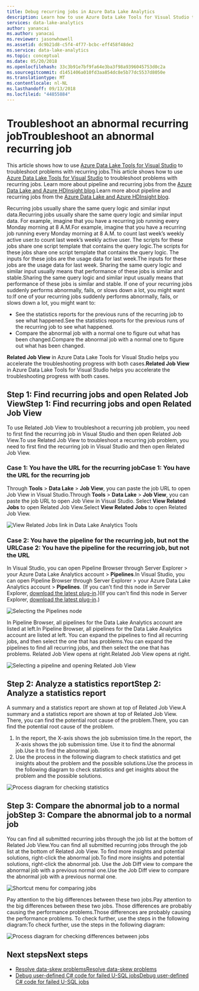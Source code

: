 ```yaml
---
title: Debug recurring jobs in Azure Data Lake Analytics
description: Learn how to use Azure Data Lake Tools for Visual Studio to debug an abnormal recurring job.
services: data-lake-analytics
author: yanancai
ms.author: yanacai
ms.reviewer: jasonwhowell
ms.assetid: dc9b21d8-c5f4-4f77-bcbc-eff458f48de2
ms.service: data-lake-analytics
ms.topic: conceptual
ms.date: 05/20/2018
ms.openlocfilehash: 33c3b91e7bf9fa64e3ba3f98a9396045753d0c2a
ms.sourcegitcommit: d1451406a010fd3aa854dc8e5b77dc5537d8050e
ms.translationtype: MT
ms.contentlocale: nl-NL
ms.lasthandoff: 09/13/2018
ms.locfileid: "44855884"
---
```

# <a name="troubleshoot-an-abnormal-recurring-job"></a><span data-ttu-id="8897b-103">Troubleshoot an abnormal recurring job</span><span class="sxs-lookup"><span data-stu-id="8897b-103">Troubleshoot an abnormal recurring job</span></span>

<span data-ttu-id="8897b-104">This article shows how to use [Azure Data Lake Tools for Visual Studio](http://aka.ms/adltoolsvs) to troubleshoot problems with recurring jobs.</span><span class="sxs-lookup"><span data-stu-id="8897b-104">This article shows how to use [Azure Data Lake Tools for Visual Studio](http://aka.ms/adltoolsvs) to troubleshoot problems with recurring jobs.</span></span> <span data-ttu-id="8897b-105">Learn more about pipeline and recurring jobs from the [Azure Data Lake and Azure HDInsight blog](https://blogs.msdn.microsoft.com/azuredatalake/2017/09/19/managing-pipeline-recurring-jobs-in-azure-data-lake-analytics-made-easy/).</span><span class="sxs-lookup"><span data-stu-id="8897b-105">Learn more about pipeline and recurring jobs from the [Azure Data Lake and Azure HDInsight blog](https://blogs.msdn.microsoft.com/azuredatalake/2017/09/19/managing-pipeline-recurring-jobs-in-azure-data-lake-analytics-made-easy/).</span></span>

<span data-ttu-id="8897b-106">Recurring jobs usually share the same query logic and similar input data.</span><span class="sxs-lookup"><span data-stu-id="8897b-106">Recurring jobs usually share the same query logic and similar input data.</span></span> <span data-ttu-id="8897b-107">For example, imagine that you have a recurring job running every Monday morning at 8 A.M.</span><span class="sxs-lookup"><span data-stu-id="8897b-107">For example, imagine that you have a recurring job running every Monday morning at 8 A.M.</span></span> <span data-ttu-id="8897b-108">to count last week’s weekly active user.</span><span class="sxs-lookup"><span data-stu-id="8897b-108">to count last week’s weekly active user.</span></span> <span data-ttu-id="8897b-109">The scripts for these jobs share one script template that contains the query logic.</span><span class="sxs-lookup"><span data-stu-id="8897b-109">The scripts for these jobs share one script template that contains the query logic.</span></span> <span data-ttu-id="8897b-110">The inputs for these jobs are the usage data for last week.</span><span class="sxs-lookup"><span data-stu-id="8897b-110">The inputs for these jobs are the usage data for last week.</span></span> <span data-ttu-id="8897b-111">Sharing the same query logic and similar input usually means that performance of these jobs is similar and stable.</span><span class="sxs-lookup"><span data-stu-id="8897b-111">Sharing the same query logic and similar input usually means that performance of these jobs is similar and stable.</span></span> <span data-ttu-id="8897b-112">If one of your recurring jobs suddenly performs abnormally, fails, or slows down a lot, you might want to:</span><span class="sxs-lookup"><span data-stu-id="8897b-112">If one of your recurring jobs suddenly performs abnormally, fails, or slows down a lot, you might want to:</span></span>

- <span data-ttu-id="8897b-113">See the statistics reports for the previous runs of the recurring job to see what happened.</span><span class="sxs-lookup"><span data-stu-id="8897b-113">See the statistics reports for the previous runs of the recurring job to see what happened.</span></span>
- <span data-ttu-id="8897b-114">Compare the abnormal job with a normal one to figure out what has been changed.</span><span class="sxs-lookup"><span data-stu-id="8897b-114">Compare the abnormal job with a normal one to figure out what has been changed.</span></span>

<span data-ttu-id="8897b-115">**Related Job View** in Azure Data Lake Tools for Visual Studio helps you accelerate the troubleshooting progress with both cases.</span><span class="sxs-lookup"><span data-stu-id="8897b-115">**Related Job View** in Azure Data Lake Tools for Visual Studio helps you accelerate the troubleshooting progress with both cases.</span></span>

## <a name="step-1-find-recurring-jobs-and-open-related-job-view"></a><span data-ttu-id="8897b-116">Step 1: Find recurring jobs and open Related Job View</span><span class="sxs-lookup"><span data-stu-id="8897b-116">Step 1: Find recurring jobs and open Related Job View</span></span>

<span data-ttu-id="8897b-117">To use Related Job View to troubleshoot a recurring job problem, you need to first find the recurring job in Visual Studio and then open Related Job View.</span><span class="sxs-lookup"><span data-stu-id="8897b-117">To use Related Job View to troubleshoot a recurring job problem, you need to first find the recurring job in Visual Studio and then open Related Job View.</span></span>

### <a name="case-1-you-have-the-url-for-the-recurring-job"></a><span data-ttu-id="8897b-118">Case 1: You have the URL for the recurring job</span><span class="sxs-lookup"><span data-stu-id="8897b-118">Case 1: You have the URL for the recurring job</span></span>

<span data-ttu-id="8897b-119">Through **Tools** > **Data Lake** > **Job View**, you can paste the job URL to open Job View in Visual Studio.</span><span class="sxs-lookup"><span data-stu-id="8897b-119">Through **Tools** > **Data Lake** > **Job View**, you can paste the job URL to open Job View in Visual Studio.</span></span> <span data-ttu-id="8897b-120">Select **View Related Jobs** to open Related Job View.</span><span class="sxs-lookup"><span data-stu-id="8897b-120">Select **View Related Jobs** to open Related Job View.</span></span>

![View Related Jobs link in Data Lake Analytics Tools](./media/data-lake-analytics-data-lake-tools-debug-recurring-job/view-related-job.png)
 
### <a name="case-2-you-have-the-pipeline-for-the-recurring-job-but-not-the-url"></a><span data-ttu-id="8897b-122">Case 2: You have the pipeline for the recurring job, but not the URL</span><span class="sxs-lookup"><span data-stu-id="8897b-122">Case 2: You have the pipeline for the recurring job, but not the URL</span></span>

<span data-ttu-id="8897b-123">In Visual Studio, you can open Pipeline Browser through Server Explorer > your Azure Data Lake Analytics account > **Pipelines**.</span><span class="sxs-lookup"><span data-stu-id="8897b-123">In Visual Studio, you can open Pipeline Browser through Server Explorer > your Azure Data Lake Analytics account > **Pipelines**.</span></span> <span data-ttu-id="8897b-124">(If you can't find this node in Server Explorer, [download the latest plug-in](http://aka.ms/adltoolsvs).)</span><span class="sxs-lookup"><span data-stu-id="8897b-124">(If you can't find this node in Server Explorer, [download the latest plug-in](http://aka.ms/adltoolsvs).)</span></span> 

![Selecting the Pipelines node](./media/data-lake-analytics-data-lake-tools-debug-recurring-job/pipeline-browser.png)

<span data-ttu-id="8897b-126">In Pipeline Browser, all pipelines for the Data Lake Analytics account are listed at left.</span><span class="sxs-lookup"><span data-stu-id="8897b-126">In Pipeline Browser, all pipelines for the Data Lake Analytics account are listed at left.</span></span> <span data-ttu-id="8897b-127">You can expand the pipelines to find all recurring jobs, and then select the one that has problems.</span><span class="sxs-lookup"><span data-stu-id="8897b-127">You can expand the pipelines to find all recurring jobs, and then select the one that has problems.</span></span> <span data-ttu-id="8897b-128">Related Job View opens at right.</span><span class="sxs-lookup"><span data-stu-id="8897b-128">Related Job View opens at right.</span></span>

![Selecting a pipeline and opening Related Job View](./media/data-lake-analytics-data-lake-tools-debug-recurring-job/recurring-job-view.png)

## <a name="step-2-analyze-a-statistics-report"></a><span data-ttu-id="8897b-130">Step 2: Analyze a statistics report</span><span class="sxs-lookup"><span data-stu-id="8897b-130">Step 2: Analyze a statistics report</span></span>

<span data-ttu-id="8897b-131">A summary and a statistics report are shown at top of Related Job View.</span><span class="sxs-lookup"><span data-stu-id="8897b-131">A summary and a statistics report are shown at top of Related Job View.</span></span> <span data-ttu-id="8897b-132">There, you can find the potential root cause of the problem.</span><span class="sxs-lookup"><span data-stu-id="8897b-132">There, you can find the potential root cause of the problem.</span></span> 

1.  <span data-ttu-id="8897b-133">In the report, the X-axis shows the job submission time.</span><span class="sxs-lookup"><span data-stu-id="8897b-133">In the report, the X-axis shows the job submission time.</span></span> <span data-ttu-id="8897b-134">Use it to find the abnormal job.</span><span class="sxs-lookup"><span data-stu-id="8897b-134">Use it to find the abnormal job.</span></span>
2.  <span data-ttu-id="8897b-135">Use the process in the following diagram to check statistics and get insights about the problem and the possible solutions.</span><span class="sxs-lookup"><span data-stu-id="8897b-135">Use the process in the following diagram to check statistics and get insights about the problem and the possible solutions.</span></span>

![Process diagram for checking statistics](./media/data-lake-analytics-data-lake-tools-debug-recurring-job/recurring-job-metrics-debugging-flow.png)

## <a name="step-3-compare-the-abnormal-job-to-a-normal-job"></a><span data-ttu-id="8897b-137">Step 3: Compare the abnormal job to a normal job</span><span class="sxs-lookup"><span data-stu-id="8897b-137">Step 3: Compare the abnormal job to a normal job</span></span>

<span data-ttu-id="8897b-138">You can find all submitted recurring jobs through the job list at the bottom of Related Job View.</span><span class="sxs-lookup"><span data-stu-id="8897b-138">You can find all submitted recurring jobs through the job list at the bottom of Related Job View.</span></span> <span data-ttu-id="8897b-139">To find more insights and potential solutions, right-click the abnormal job.</span><span class="sxs-lookup"><span data-stu-id="8897b-139">To find more insights and potential solutions, right-click the abnormal job.</span></span> <span data-ttu-id="8897b-140">Use the Job Diff view to compare the abnormal job with a previous normal one.</span><span class="sxs-lookup"><span data-stu-id="8897b-140">Use the Job Diff view to compare the abnormal job with a previous normal one.</span></span>

![Shortcut menu for comparing jobs](./media/data-lake-analytics-data-lake-tools-debug-recurring-job/compare-job.png)

<span data-ttu-id="8897b-142">Pay attention to the big differences between these two jobs.</span><span class="sxs-lookup"><span data-stu-id="8897b-142">Pay attention to the big differences between these two jobs.</span></span> <span data-ttu-id="8897b-143">Those differences are probably causing the performance problems.</span><span class="sxs-lookup"><span data-stu-id="8897b-143">Those differences are probably causing the performance problems.</span></span> <span data-ttu-id="8897b-144">To check further, use the steps in the following diagram:</span><span class="sxs-lookup"><span data-stu-id="8897b-144">To check further, use the steps in the following diagram:</span></span>

![Process diagram for checking differences between jobs](./media/data-lake-analytics-data-lake-tools-debug-recurring-job/recurring-job-diff-debugging-flow.png)

## <a name="next-steps"></a><span data-ttu-id="8897b-146">Next steps</span><span class="sxs-lookup"><span data-stu-id="8897b-146">Next steps</span></span>

* [<span data-ttu-id="8897b-147">Resolve data-skew problems</span><span class="sxs-lookup"><span data-stu-id="8897b-147">Resolve data-skew problems</span></span>](data-lake-analytics-data-lake-tools-data-skew-solutions.md)
* [<span data-ttu-id="8897b-148">Debug user-defined C# code for failed U-SQL jobs</span><span class="sxs-lookup"><span data-stu-id="8897b-148">Debug user-defined C# code for failed U-SQL jobs</span></span>](data-lake-analytics-debug-u-sql-jobs.md)
